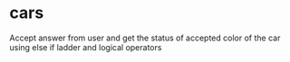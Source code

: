 # cars
Accept answer from user and get the status of accepted color of the car using else if ladder and logical operators 
